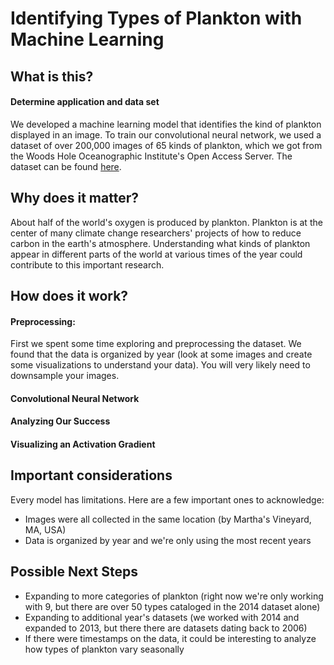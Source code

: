 # Identifying Types of Plankton with Machine Learning

## What is this?
#### Determine application and data set
We developed a machine learning model that identifies the kind of plankton displayed in an image. To train our convolutional neural network, we used a dataset of over 200,000 images of 65 kinds of plankton, which we got from the Woods Hole Oceanographic Institute's Open Access Server. The dataset can be found [here](https://darchive.mblwhoilibrary.org/handle/1912/7341).

## Why does it matter?
About half of the world's oxygen is produced by plankton. Plankton is at the center of many climate change researchers' projects of how to reduce carbon in the earth's atmosphere. Understanding what kinds of plankton appear in different parts of the world at various times of the year could contribute to this important research.

## How does it work?

#### Preprocessing: 
First we spent some time exploring and preprocessing the dataset. We found that the data is organized by year 
(look at some images and create some visualizations to understand your data). You will very likely need to downsample your images.

#### Convolutional Neural Network 

#### Analyzing Our Success

#### Visualizing an Activation Gradient

## Important considerations
Every model has limitations. Here are a few important ones to acknowledge:
- Images were all collected in the same location (by Martha's Vineyard, MA, USA)
- Data is organized by year and we're only using the most recent years

## Possible Next Steps
- Expanding to more categories of plankton (right now we're only working with 9, but there are over 50 types cataloged in the 2014 dataset alone)
- Expanding to additional year's datasets (we worked with 2014 and expanded to 2013, but there there are datasets dating back to 2006)
- If there were timestamps on the data, it could be interesting to analyze how types of plankton vary seasonally
